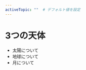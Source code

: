 ```yaml
---
activeTopic: ""  # デフォルト値を設定
---
```


# 3つの天体

* <span class="toc-item" :class="{ 'toc-active toc-sun-active': $frontmatter.activeTopic === 'sun' }">太陽について</span>
* <span class="toc-item" :class="{ 'toc-active toc-earth-active': $frontmatter.activeTopic === 'earth' }">地球について</span>
* <span class="toc-item" :class="{ 'toc-active toc-moon-active': $frontmatter.activeTopic === 'moon' }">月について</span>

<div class="content-right">
</div>
